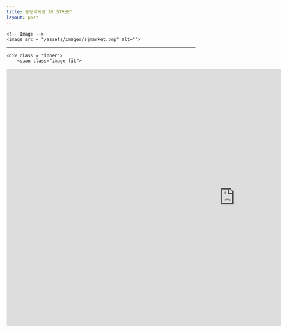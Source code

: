 ```yaml
---
title: 송정역시장 AR STREET
layout: post
---
```


<!-- Main -->
<div id="main">

	
	<!-- Image -->
	<image src = "/assets/images/sjmarket.bmp" alt="">

<hr class="major" />
																							
<!--video-->
	<div class = "inner">
		<span class="image fit">
<iframe  width="1215" height="683" src="https://www.youtube.com/embed/I3RR24kkdu4" frameborder="0" allow="accelerometer; autoplay; encrypted-media; gyroscope; picture-in-picture" allowfullscreen></iframe>
			</span>										
	</div>